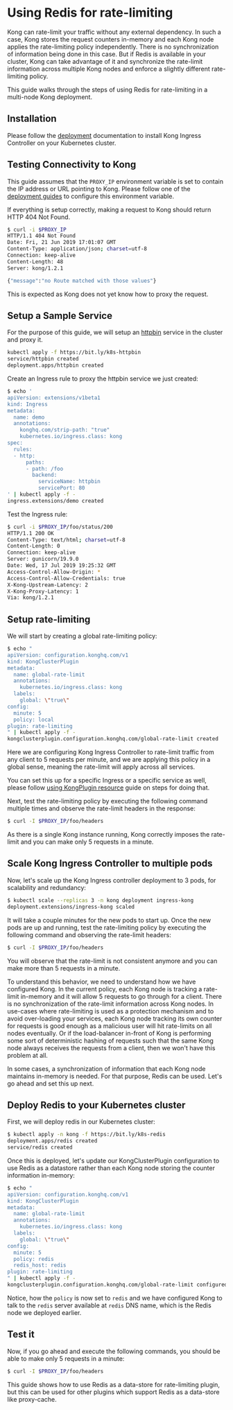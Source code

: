 # Using Redis for rate-limiting

Kong can rate-limit your traffic without any external dependency.
In such a case, Kong stores the request counters in-memory
and each Kong node applies the rate-limiting policy independently.
There is no synchronization of information being done in this case.
But if Redis is available in your cluster, Kong
can take advantage of it and synchronize the rate-limit information
across multiple Kong nodes and enforce a slightly different rate-limiting
policy.

This guide walks through the steps of using Redis for rate-limiting in
a multi-node Kong deployment.

## Installation

Please follow the [deployment](../deployment) documentation to install
Kong Ingress Controller on your Kubernetes cluster.

## Testing Connectivity to Kong

This guide assumes that the `PROXY_IP` environment variable is
set to contain the IP address or URL pointing to Kong.
Please follow one of the
[deployment guides](../deployment) to configure this environment variable.

If everything is setup correctly, making a request to Kong should return
HTTP 404 Not Found.

```bash
$ curl -i $PROXY_IP
HTTP/1.1 404 Not Found
Date: Fri, 21 Jun 2019 17:01:07 GMT
Content-Type: application/json; charset=utf-8
Connection: keep-alive
Content-Length: 48
Server: kong/1.2.1

{"message":"no Route matched with those values"}
```

This is expected as Kong does not yet know how to proxy the request.

## Setup a Sample Service

For the purpose of this guide, we will setup an [httpbin](https://httpbin.org)
service in the cluster and proxy it.

```bash
kubectl apply -f https://bit.ly/k8s-httpbin
service/httpbin created
deployment.apps/httpbin created
```

Create an Ingress rule to proxy the httpbin service we just created:

```bash
$ echo '
apiVersion: extensions/v1beta1
kind: Ingress
metadata:
  name: demo
  annotations:
    konghq.com/strip-path: "true"
    kubernetes.io/ingress.class: kong
spec:
  rules:
  - http:
      paths:
      - path: /foo
        backend:
          serviceName: httpbin
          servicePort: 80
' | kubectl apply -f -
ingress.extensions/demo created
```

Test the Ingress rule:

```bash
$ curl -i $PROXY_IP/foo/status/200
HTTP/1.1 200 OK
Content-Type: text/html; charset=utf-8
Content-Length: 0
Connection: keep-alive
Server: gunicorn/19.9.0
Date: Wed, 17 Jul 2019 19:25:32 GMT
Access-Control-Allow-Origin: *
Access-Control-Allow-Credentials: true
X-Kong-Upstream-Latency: 2
X-Kong-Proxy-Latency: 1
Via: kong/1.2.1
```

## Setup rate-limiting

We will start by creating a global rate-limiting policy:

```bash
$ echo "
apiVersion: configuration.konghq.com/v1
kind: KongClusterPlugin
metadata:
  name: global-rate-limit
  annotations:
    kubernetes.io/ingress.class: kong
  labels:
    global: \"true\"
config:
  minute: 5
  policy: local
plugin: rate-limiting
" | kubectl apply -f -
kongclusterplugin.configuration.konghq.com/global-rate-limit created
```

Here we are configuring Kong Ingress Controller to rate-limit traffic from
any client to 5 requests per minute, and we are applying this policy in a
global sense, meaning the rate-limit will apply across all services.

You can set this up for a specific Ingress or a specific service as well,
please follow [using KongPlugin resource](using-kongplugin-resource.md)
guide on steps for doing that.

Next, test the rate-limiting policy by executing the following command
multiple times and observe the rate-limit headers in the response:

```bash
$ curl -I $PROXY_IP/foo/headers
```

As there is a single Kong instance running, Kong correctly imposes
the rate-limit and you can make only 5 requests in a minute.

## Scale Kong Ingress Controller to multiple pods

Now, let's scale up the Kong Ingress controller deployment to 3 pods, for
scalability and redundancy:

```bash
$ kubectl scale --replicas 3 -n kong deployment ingress-kong
deployment.extensions/ingress-kong scaled
```

It will take a couple minutes for the new pods to start up.
Once the new pods are up and running, test the rate-limiting policy by 
executing the following command and observing the rate-limit headers:

```bash
$ curl -I $PROXY_IP/foo/headers
```

You will observe that the rate-limit is not consistent anymore
and you can make more than 5 requests in a minute.

To understand this behavior, we need to understand how we have configured Kong.
In the current policy, each Kong node is tracking a rate-limit in-memory
and it will allow 5 requests to go through for a client.
There is no synchronization of the rate-limit information across Kong nodes.
In use-cases where rate-limiting is used as a protection mechanism and to
avoid over-loading your services, each Kong node tracking its own counter
for requests is good enough as a malicious user will hit rate-limits on all
nodes eventually.
Or if the load-balancer in-front of Kong is performing some
sort of deterministic hashing of requests such that the same Kong node always
receives the requests from a client, then we won't have this problem at all.

In some cases, a synchronization of information that each Kong node maintains
in-memory is needed. For that purpose, Redis can be used.
Let's go ahead and set this up next.

## Deploy Redis to your Kubernetes cluster

First, we will deploy redis in our Kubernetes cluster:

```bash
$ kubectl apply -n kong -f https://bit.ly/k8s-redis
deployment.apps/redis created
service/redis created
```

Once this is deployed, let's update our KongClusterPlugin configuration to use
Redis as a datastore rather than each Kong node storing the counter information
in-memory:

```bash
$ echo "
apiVersion: configuration.konghq.com/v1
kind: KongClusterPlugin
metadata:
  name: global-rate-limit
  annotations:
    kubernetes.io/ingress.class: kong
  labels:
    global: \"true\"
config:
  minute: 5
  policy: redis
  redis_host: redis
plugin: rate-limiting
" | kubectl apply -f -
kongclusterplugin.configuration.konghq.com/global-rate-limit configured
```

Notice, how the `policy` is now set to `redis` and we have configured Kong
to talk to the `redis`  server available at `redis` DNS name, which is the
Redis node we deployed earlier.

## Test it

Now, if you go ahead and execute the following commands, you should be able
to make only 5 requests in a minute:

```bash
$ curl -I $PROXY_IP/foo/headers
```

This guide shows how to use Redis as a data-store for rate-limiting plugin,
but this can be used for other plugins which support Redis as a data-store
like proxy-cache.
